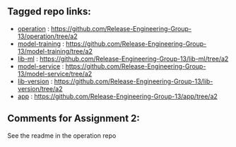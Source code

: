 ## Tagged repo links:
- [operation](https://github.com/Release-Engineering-Group-13/operation) : https://github.com/Release-Engineering-Group-13/operation/tree/a2
- [model-training](https://github.com/Release-Engineering-Group-13/model-training) : https://github.com/Release-Engineering-Group-13/model-training/tree/a2
- [lib-ml](https://github.com/Release-Engineering-Group-13/lib-ml) : https://github.com/Release-Engineering-Group-13/lib-ml/tree/a2
- [model-service](https://github.com/Release-Engineering-Group-13/model-service) : https://github.com/Release-Engineering-Group-13/model-service/tree/a2
- [lib-version](https://github.com/Release-Engineering-Group-13/lib-version) : https://github.com/Release-Engineering-Group-13/lib-version/tree/a2
- [app](https://github.com/Release-Engineering-Group-13/app) : https://github.com/Release-Engineering-Group-13/app/tree/a2

## Comments for Assignment 2:
See the readme in the operation repo
